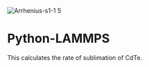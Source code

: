 ![Arrhenius-s1-1 5](https://user-images.githubusercontent.com/42945839/115101564-43770280-9f13-11eb-95de-32337acc2385.png)
# Python-LAMMPS
This calculates the rate of sublimation of CdTe.
